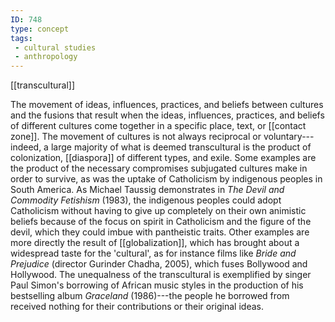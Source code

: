 ```yaml
---
ID: 748
type: concept
tags: 
 - cultural studies
 - anthropology
---
```


[[transcultural]]

 The movement
of ideas, influences, practices, and beliefs between cultures and the
fusions that result when the ideas, influences, practices, and beliefs
of different cultures come together in a specific place, text, or
[[contact zone]]. The
movement of cultures is not always reciprocal or voluntary---indeed, a
large majority of what is deemed transcultural is the product of
colonization, [[diaspora]] of
different types, and exile. Some examples are the product of the
necessary compromises subjugated cultures make in order to survive, as
was the uptake of Catholicism by indigenous peoples in South America. As
Michael Taussig demonstrates in *The Devil and Commodity Fetishism*
(1983), the indigenous peoples could adopt Catholicism without having to
give up completely on their own animistic beliefs because of the focus
on spirit in Catholicism and the figure of the devil, which they could
imbue with pantheistic traits. Other examples are more directly the
result of [[globalization]],
which has brought about a widespread taste for the 'cultural', as for
instance films like *Bride and Prejudice* (director Gurinder Chadha,
2005), which fuses Bollywood and Hollywood. The unequalness of the
transcultural is exemplified by singer Paul Simon's borrowing of African
music styles in the production of his bestselling album *Graceland*
(1986)---the people he borrowed from received nothing for their
contributions or their original ideas.
